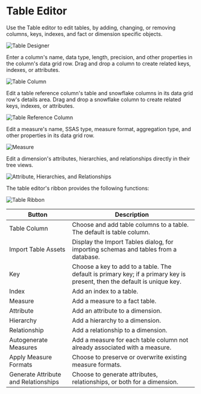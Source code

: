 # Table Editor

Use the Table editor to edit tables, by adding, changing, or removing columns, keys, indexes, and fact or dimension specific objects.

![Table Designer](https://varigencecom.blob.core.windows.net/images-mistdocumentation-editoroverviews/Table1.png)

Enter a column's name, data type, length, precision, and other properties in the column's data grid row. Drag and drop a column to create related keys, indexes, or attributes.

![Table Column](https://varigencecom.blob.core.windows.net/images-mistdocumentation-editoroverviews/Table2.png)

Edit a table reference column's table and snowflake columns in its data grid row's details area. Drag and drop a snowflake column to create related keys, indexes, or attributes.

![Table Reference Column](https://varigencecom.blob.core.windows.net/images-mistdocumentation-editoroverviews/Table3.png)

Edit a measure's name, SSAS type, measure format, aggregation type, and other properties in its data grid row.

![Measure](https://varigencecom.blob.core.windows.net/images-mistdocumentation-editoroverviews/Table4.png)

Edit a dimension's attributes, hierarchies, and relationships directly in their tree views.

![Attribute, Hierarchies, and Relationships](https://varigencecom.blob.core.windows.net/images-mistdocumentation-editoroverviews/Table5.png)

The table editor's ribbon provides the following functions:

![Table Ribbon](https://varigencecom.blob.core.windows.net/images-mistdocumentation-editoroverviews/Table6.png)

Button | Description
--- | ---
Table Column | Choose and add table columns to a table. The default is table column.
Import Table Assets | Display the Import Tables dialog, for importing schemas and tables from a database.
Key | Choose a key to add to a table. The default is primary key; if a primary key is present, then the default is unique key.
Index | Add an index to a table.
Measure | Add a measure to a fact table.
Attribute | Add an attribute to a dimension.
Hierarchy | Add a hierarchy to a dimension.
Relationship | Add a relationship to a dimension.
Autogenerate Measures | Add a measure for each table column not already associated with a measure.
Apply Measure Formats | Choose to preserve or overwrite existing measure formats.
Generate Attribute and Relationships | Choose to generate attributes, relationships, or both for a dimension.